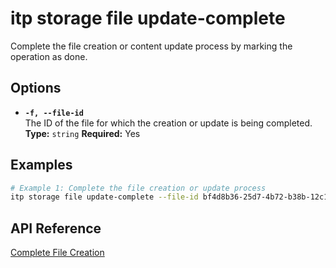 # itp storage file update-complete

Complete the file creation or content update process by marking the operation as done.

## Options

- **`-f, --file-id`**  
  The ID of the file for which the creation or update is being completed.  
  **Type:** `string` **Required:** Yes

## Examples

```bash
# Example 1: Complete the file creation or update process
itp storage file update-complete --file-id bf4d8b36-25d7-4b72-b38b-12c1f0325f42
```

## API Reference

[Complete File Creation](https://developer.bentley.com/apis/storage/operations/complete-file-creation/)

